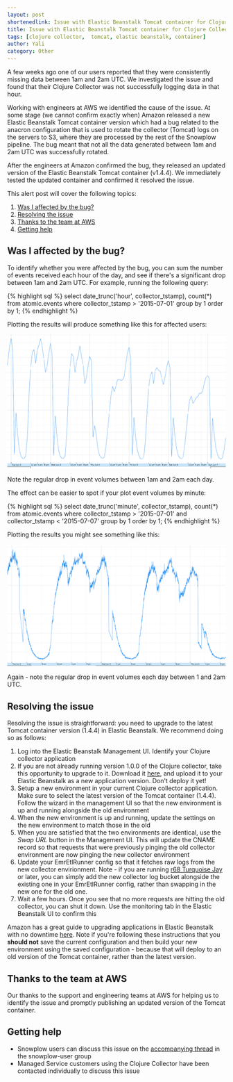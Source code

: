 ```yaml
---
layout: post
shortenedlink: Issue with Elastic Beanstalk Tomcat container for Clojure Collector users - diagnosis and resolution
title: Issue with Elastic Beanstalk Tomcat container for Clojure Collector users - diagnosis and resolution
tags: [clojure collector,  tomcat, elastic beanstalk, container]
author: Yali
category: Other
---
```


A few weeks ago one of our users reported that they were consistently missing data between 1am and 2am UTC. We investigated the issue and found that their Clojure Collector was not successfully logging data in that hour.

Working with engineers at AWS we identified the cause of the issue. At some stage (we cannot confirm exactly when) Amazon released a new Elastic Beanstalk Tomcat container version which had a bug related to the anacron configuration that is used to rotate the collector (Tomcat) logs on the servers to S3, where they are processed by the rest of the Snowplow pipeline. The bug meant that not all the data generated between 1am and 2am UTC was successfully rotated.

After the engineers at Amazon confirmed the bug, they released an updated version of the Elastic Beanstalk Tomcat container (v1.4.4). We immediately tested the updated container and confirmed it resolved the issue.

This alert post will cover the following topics:

1. [Was I affected by the bug?](/blog/2015/07/31/issue-with-elastic-beanstalk-tomcat-container-used-by-clojure-collector/#affected)
2. [Resolving the issue](/blog/2015/07/31/issue-with-elastic-beanstalk-tomcat-container-used-by-clojure-collector/#fixing)
3. [Thanks to the team at AWS](/blog/2015/07/31/issue-with-elastic-beanstalk-tomcat-container-used-by-clojure-collector/#thanks)
4. [Getting help](/blog/2015/07/31/issue-with-elastic-beanstalk-tomcat-container-used-by-clojure-collector/#help)

<!--more-->

<h2 id="affected">Was I affected by the bug?</h2>

To identify whether you were affected by the bug, you can sum the number of events received each hour of the day, and see if there's a significant drop between 1am and 2am UTC. For example, running the following query:

{% highlight sql %}
select
date_trunc('hour', collector_tstamp),
count(*)
from atomic.events
where collector_tstamp > '2015-07-01'
group by 1
order by 1;
{% endhighlight %}

Plotting the results will produce something like this for affected users:

![event-volumes-by-hour][img1]

Note the regular drop in event volumes between 1am and 2am each day.

The effect can be easier to spot if your plot event volumes by minute:

{% highlight sql %}
select
date_trunc('minute', collector_tstamp),
count(*)
from atomic.events
where collector_tstamp > '2015-07-01'
and collector_tstamp < '2015-07-07'
group by 1
order by 1;
{% endhighlight %}

Plotting the results you might see something like this:

![event-volumes-by-minute][img2]

Again - note the regular drop in event volumes each day between 1 and 2am UTC. 

<h2 id="fixing">Resolving the issue</h2>

Resolving the issue is straightforward: you  need to upgrade to the latest Tomcat container version (1.4.4) in Elastic Beanstalk. We recommend doing so as follows:

1. Log into the Elastic Beanstalk Management UI. Identify your Clojure collector application
2. If you are not already running version 1.0.0 of the Clojure collector, take this opportunity to upgrade to it. Download it [here](http://d2io1hx8u877l0.cloudfront.net/2-collectors/clojure-collector/clojure-collector-1.0.0-standalone.war), and upload it to your Elastic Beanstalk as a new application version. Don't deploy it yet!
3. Setup a new environment in your current Clojure collector application. Make sure to select the latest version of the Tomcat container (1.4.4). Follow the wizard in the management UI so that the new environment is up and running alongside the old environment
4. When the new environment is up and running, update the settings on the new environment to match those in the old
5. When you are satisfied that the two environments are identical, use the *Swap URL* button in the Management UI. This will update the CNAME record so that requests that were previously pinging the old collector environment are now pinging the new collector environment
6. Update your EmrEtlRunner config so that it fetches raw logs from the new collector envirionment. Note - if you are running [r68 Turquoise Jay](/blog/2015/07/23/snowplow-r68-turquoise-jay-released/) or later, you can simply add the new collector log bucket alongside the existing one in your EmrEtlRunner config, rather than swapping in the new one for the old one.
7. Wait a few hours. Once you see that no more requests are hitting the old collector, you can shut it down. Use the monitoring tab in the Elastic Beanstalk UI to confirm this

Amazon has a great guide to upgrading applications in Elastic Beanstalk with no downtime [here](http://docs.aws.amazon.com/elasticbeanstalk/latest/dg/using-features.CNAMESwap.html). Note if you're following these instructions that you **should not** save the current configuration and then build your new environment using the saved configuration - because that will deploy to an old version of the Tomcat container, rather than the latest version.

<h2 id="thanks">Thanks to the team at AWS</h2>

Our thanks to the support and engineering teams at AWS for helping us to identify the issue and promptly publishing an updated version of the Tomcat container. 

<h2 id="help">Getting help</h2>

* Snowplow users can discuss this issue on the [accompanying thread](https://groups.google.com/forum/#!topic/snowplow-user/eDHLS5z_UBY) in the snowplow-user group
* Managed Service customers using the Clojure Collector have been contacted individually to discuss this issue

[img1]: /assets/img/blog/2015/07/events-per-hour.png
[img2]: /assets/img/blog/2015/07/events-per-minute.png
